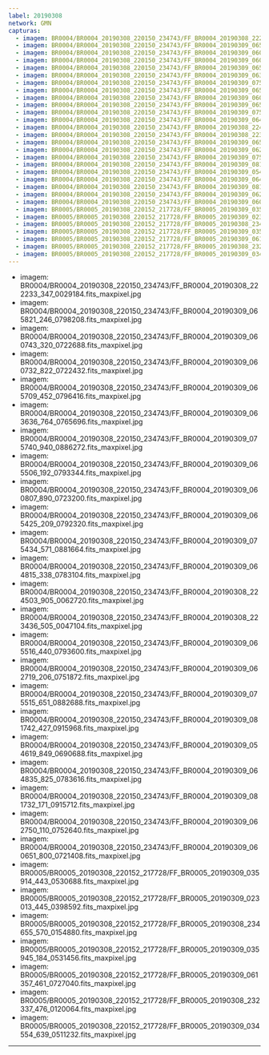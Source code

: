 ```yaml
---
label: 20190308
network: GMN
capturas:
  - imagem: BR0004/BR0004_20190308_220150_234743/FF_BR0004_20190308_222233_347_0029184.fits_maxpixel.jpg
  - imagem: BR0004/BR0004_20190308_220150_234743/FF_BR0004_20190309_065821_246_0798208.fits_maxpixel.jpg
  - imagem: BR0004/BR0004_20190308_220150_234743/FF_BR0004_20190309_060743_320_0722688.fits_maxpixel.jpg
  - imagem: BR0004/BR0004_20190308_220150_234743/FF_BR0004_20190309_060732_822_0722432.fits_maxpixel.jpg
  - imagem: BR0004/BR0004_20190308_220150_234743/FF_BR0004_20190309_065709_452_0796416.fits_maxpixel.jpg
  - imagem: BR0004/BR0004_20190308_220150_234743/FF_BR0004_20190309_063636_764_0765696.fits_maxpixel.jpg
  - imagem: BR0004/BR0004_20190308_220150_234743/FF_BR0004_20190309_075740_940_0886272.fits_maxpixel.jpg
  - imagem: BR0004/BR0004_20190308_220150_234743/FF_BR0004_20190309_065506_192_0793344.fits_maxpixel.jpg
  - imagem: BR0004/BR0004_20190308_220150_234743/FF_BR0004_20190309_060807_890_0723200.fits_maxpixel.jpg
  - imagem: BR0004/BR0004_20190308_220150_234743/FF_BR0004_20190309_065425_209_0792320.fits_maxpixel.jpg
  - imagem: BR0004/BR0004_20190308_220150_234743/FF_BR0004_20190309_075434_571_0881664.fits_maxpixel.jpg
  - imagem: BR0004/BR0004_20190308_220150_234743/FF_BR0004_20190309_064815_338_0783104.fits_maxpixel.jpg
  - imagem: BR0004/BR0004_20190308_220150_234743/FF_BR0004_20190308_224503_905_0062720.fits_maxpixel.jpg
  - imagem: BR0004/BR0004_20190308_220150_234743/FF_BR0004_20190308_223436_505_0047104.fits_maxpixel.jpg
  - imagem: BR0004/BR0004_20190308_220150_234743/FF_BR0004_20190309_065516_440_0793600.fits_maxpixel.jpg
  - imagem: BR0004/BR0004_20190308_220150_234743/FF_BR0004_20190309_062719_206_0751872.fits_maxpixel.jpg
  - imagem: BR0004/BR0004_20190308_220150_234743/FF_BR0004_20190309_075515_651_0882688.fits_maxpixel.jpg
  - imagem: BR0004/BR0004_20190308_220150_234743/FF_BR0004_20190309_081742_427_0915968.fits_maxpixel.jpg
  - imagem: BR0004/BR0004_20190308_220150_234743/FF_BR0004_20190309_054619_849_0690688.fits_maxpixel.jpg
  - imagem: BR0004/BR0004_20190308_220150_234743/FF_BR0004_20190309_064835_825_0783616.fits_maxpixel.jpg
  - imagem: BR0004/BR0004_20190308_220150_234743/FF_BR0004_20190309_081732_171_0915712.fits_maxpixel.jpg
  - imagem: BR0004/BR0004_20190308_220150_234743/FF_BR0004_20190309_062750_110_0752640.fits_maxpixel.jpg
  - imagem: BR0004/BR0004_20190308_220150_234743/FF_BR0004_20190309_060651_800_0721408.fits_maxpixel.jpg
  - imagem: BR0005/BR0005_20190308_220152_217728/FF_BR0005_20190309_035914_443_0530688.fits_maxpixel.jpg
  - imagem: BR0005/BR0005_20190308_220152_217728/FF_BR0005_20190309_023013_445_0398592.fits_maxpixel.jpg
  - imagem: BR0005/BR0005_20190308_220152_217728/FF_BR0005_20190308_234655_570_0154880.fits_maxpixel.jpg
  - imagem: BR0005/BR0005_20190308_220152_217728/FF_BR0005_20190309_035945_184_0531456.fits_maxpixel.jpg
  - imagem: BR0005/BR0005_20190308_220152_217728/FF_BR0005_20190309_061357_461_0727040.fits_maxpixel.jpg
  - imagem: BR0005/BR0005_20190308_220152_217728/FF_BR0005_20190308_232337_476_0120064.fits_maxpixel.jpg
  - imagem: BR0005/BR0005_20190308_220152_217728/FF_BR0005_20190309_034554_639_0511232.fits_maxpixel.jpg
---
```

  - imagem: BR0004/BR0004_20190308_220150_234743/FF_BR0004_20190308_222233_347_0029184.fits_maxpixel.jpg
  - imagem: BR0004/BR0004_20190308_220150_234743/FF_BR0004_20190309_065821_246_0798208.fits_maxpixel.jpg
  - imagem: BR0004/BR0004_20190308_220150_234743/FF_BR0004_20190309_060743_320_0722688.fits_maxpixel.jpg
  - imagem: BR0004/BR0004_20190308_220150_234743/FF_BR0004_20190309_060732_822_0722432.fits_maxpixel.jpg
  - imagem: BR0004/BR0004_20190308_220150_234743/FF_BR0004_20190309_065709_452_0796416.fits_maxpixel.jpg
  - imagem: BR0004/BR0004_20190308_220150_234743/FF_BR0004_20190309_063636_764_0765696.fits_maxpixel.jpg
  - imagem: BR0004/BR0004_20190308_220150_234743/FF_BR0004_20190309_075740_940_0886272.fits_maxpixel.jpg
  - imagem: BR0004/BR0004_20190308_220150_234743/FF_BR0004_20190309_065506_192_0793344.fits_maxpixel.jpg
  - imagem: BR0004/BR0004_20190308_220150_234743/FF_BR0004_20190309_060807_890_0723200.fits_maxpixel.jpg
  - imagem: BR0004/BR0004_20190308_220150_234743/FF_BR0004_20190309_065425_209_0792320.fits_maxpixel.jpg
  - imagem: BR0004/BR0004_20190308_220150_234743/FF_BR0004_20190309_075434_571_0881664.fits_maxpixel.jpg
  - imagem: BR0004/BR0004_20190308_220150_234743/FF_BR0004_20190309_064815_338_0783104.fits_maxpixel.jpg
  - imagem: BR0004/BR0004_20190308_220150_234743/FF_BR0004_20190308_224503_905_0062720.fits_maxpixel.jpg
  - imagem: BR0004/BR0004_20190308_220150_234743/FF_BR0004_20190308_223436_505_0047104.fits_maxpixel.jpg
  - imagem: BR0004/BR0004_20190308_220150_234743/FF_BR0004_20190309_065516_440_0793600.fits_maxpixel.jpg
  - imagem: BR0004/BR0004_20190308_220150_234743/FF_BR0004_20190309_062719_206_0751872.fits_maxpixel.jpg
  - imagem: BR0004/BR0004_20190308_220150_234743/FF_BR0004_20190309_075515_651_0882688.fits_maxpixel.jpg
  - imagem: BR0004/BR0004_20190308_220150_234743/FF_BR0004_20190309_081742_427_0915968.fits_maxpixel.jpg
  - imagem: BR0004/BR0004_20190308_220150_234743/FF_BR0004_20190309_054619_849_0690688.fits_maxpixel.jpg
  - imagem: BR0004/BR0004_20190308_220150_234743/FF_BR0004_20190309_064835_825_0783616.fits_maxpixel.jpg
  - imagem: BR0004/BR0004_20190308_220150_234743/FF_BR0004_20190309_081732_171_0915712.fits_maxpixel.jpg
  - imagem: BR0004/BR0004_20190308_220150_234743/FF_BR0004_20190309_062750_110_0752640.fits_maxpixel.jpg
  - imagem: BR0004/BR0004_20190308_220150_234743/FF_BR0004_20190309_060651_800_0721408.fits_maxpixel.jpg
  - imagem: BR0005/BR0005_20190308_220152_217728/FF_BR0005_20190309_035914_443_0530688.fits_maxpixel.jpg
  - imagem: BR0005/BR0005_20190308_220152_217728/FF_BR0005_20190309_023013_445_0398592.fits_maxpixel.jpg
  - imagem: BR0005/BR0005_20190308_220152_217728/FF_BR0005_20190308_234655_570_0154880.fits_maxpixel.jpg
  - imagem: BR0005/BR0005_20190308_220152_217728/FF_BR0005_20190309_035945_184_0531456.fits_maxpixel.jpg
  - imagem: BR0005/BR0005_20190308_220152_217728/FF_BR0005_20190309_061357_461_0727040.fits_maxpixel.jpg
  - imagem: BR0005/BR0005_20190308_220152_217728/FF_BR0005_20190308_232337_476_0120064.fits_maxpixel.jpg
  - imagem: BR0005/BR0005_20190308_220152_217728/FF_BR0005_20190309_034554_639_0511232.fits_maxpixel.jpg
---
